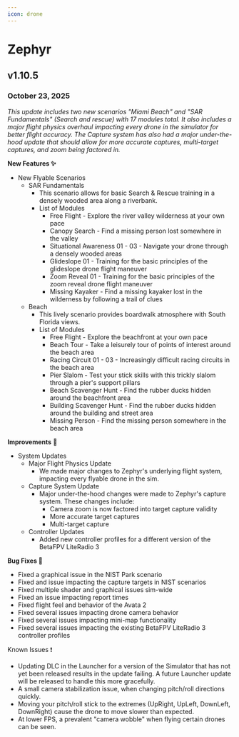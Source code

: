 ```yaml
---
icon: drone
---
```


# Zephyr

## v1.10.5

### October 23, 2025

_This update includes two new scenarios "Miami Beach" and "SAR Fundamentals" (Search and rescue) with 17 modules total. It also includes a major flight physics overhaul impacting every drone in the simulator for better flight accuracy. The Capture system has also had a major under-the-hood update that should allow for more accurate captures, multi-target captures, and zoom being factored in._

**New Features ✨**

* New Flyable Scenarios
  * SAR Fundamentals
    * This scenario allows for basic Search & Rescue training in a densely wooded area along a riverbank.
    * List of Modules
      * Free Flight - Explore the river valley wilderness at your own pace
      * Canopy Search - Find a missing person lost somewhere in the valley
      * Situational Awareness 01 - 03 - Navigate your drone through a densely wooded areas
      * Glideslope 01 - Training for the basic principles of the glideslope drone flight maneuver
      * Zoom Reveal 01 - Training for the basic principles of the zoom reveal drone flight maneuver
      * Missing Kayaker - Find a missing kayaker lost in the wilderness by following a trail of clues
  * Beach
    * This lively scenario provides boardwalk atmosphere with South Florida views.
    * List of Modules
      * Free Flight - Explore the beachfront at your own pace
      * Beach Tour - Take a leisurely tour of points of interest around the beach area
      * Racing Circuit 01 - 03 - Increasingly difficult racing circuits in the beach area
      * Pier Slalom - Test your stick skills with this trickly slalom through a pier's support pillars
      * Beach Scavenger Hunt - Find the rubber ducks hidden around the beachfront area
      * Building Scavenger Hunt - Find the rubber ducks hidden around the building and street area
      * Missing Person - Find the missing person somewhere in the beach area

**Improvements** 🙌

* System Updates
  * Major Flight Physics Update
    * We made major changes to Zephyr's underlying flight system, impacting every flyable drone in the sim.
  * Capture System Update
    * Major under-the-hood changes were made to Zephyr's capture system. These changes include:
      * Camera zoom is now factored into target capture validity
      * More accurate target captures
      * Multi-target capture
  * Controller Updates
    * Added new controller profiles for a different version of the BetaFPV LiteRadio 3

**Bug Fixes 🐛**

* Fixed a graphical issue in the NIST Park scenario
* Fixed and issue impacting the capture targets in NIST scenarios
* Fixed multiple shader and graphical issues sim-wide
* Fixed an issue impacting report times
* Fixed flight feel and behavior of the Avata 2
* Fixed several issues impacting drone camera behavior
* Fixed several issues impacting mini-map functionality
* Fixed several issues impacting the existing BetaFPV LiteRadio 3 controller profiles

Known Issues ❗

* Updating DLC in the Launcher for a version of the Simulator that has not yet been released results in  the update failing. A future Launcher update will be released to handle this more gracefully.
* A small camera stabilization issue, when changing pitch/roll directions quickly.
* Moving your pitch/roll stick to the extremes (UpRight, UpLeft, DownLeft, DownRight) cause the drone to move slower than expected.
* At lower FPS, a prevalent "camera wobble" when flying certain drones can be seen.

